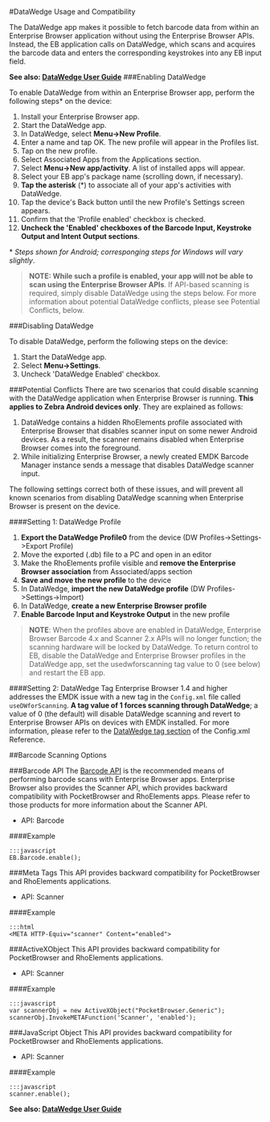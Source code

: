 #DataWedge Usage and Compatibility

The DataWedge app makes it possible to fetch barcode data from within an Enterprise Browser application without using the Enterprise Browser APIs. Instead, the EB application calls on DataWedge, which scans and acquires the barcode data and enters the corresponding keystrokes into any EB input field. 

**See also: [DataWedge User Guide](https://launchpad.motorolasolutions.com/documents/dw_user_guide.html)** 
###Enabling DataWedge

To enable DataWedge from within an Enterprise Browser app, perform the following steps* on the device:

1. Install your Enterprise Browser app. 
2. Start the DataWedge app. 
3. In DataWedge, select **Menu->New Profile**. 
4. Enter a name and tap OK. The new profile will appear in the Profiles list. 
5. Tap on the new profile.
6. Select Associated Apps from the Applications section.
7. Select **Menu->New app/activity**. A list of installed apps will appear. 
8. Select your EB app's package name (scrolling down, if necessary).
9. **Tap the asterisk** (*) to associate all of your app's activities with DataWedge. 
10. Tap the device's Back button until the new Profile's Settings screen appears.
11. Confirm that the 'Profile enabled' checkbox is checked. 
12. **Uncheck the 'Enabled' checkboxes of the Barcode Input, Keystroke Output and Intent Output sections**. 

&#42; *Steps shown for Android; corresponging steps for Windows will vary slightly*.  

>**NOTE: While such a profile is enabled, your app will not be able to scan using the Enterprise Browser APIs**. If API-based scanning is required, simply disable DataWedge using the steps below. For more information about potential DataWedge conflicts, please see Potential Conflicts, below. 

###Disabling DataWedge

To disable DataWedge, perform the following steps on the device:

1. Start the DataWedge app.
2. Select **Menu->Settings**.
3. Uncheck 'DataWedge Enabled' checkbox.

###Potential Conflicts
There are two scenarios that could disable scanning with the DataWedge application when Enterprise Browser is running. **This applies to Zebra Android devices only**. They are explained as follows:

1. DataWedge contains a hidden RhoElements profile associated with Enterprise Browser that disables scanner input on some newer Android devices. As a result, the scanner remains disabled when Enterprise Browser comes into the foreground.
2. While initializing Enterprise Browser, a newly created EMDK Barcode Manager instance sends a message that disables DataWedge scanner input.

The following settings correct both of these issues, and will prevent all known scenarios from disabling DataWedge scanning when Enterprise Browser is present on the device. 

####Setting 1: DataWedge Profile

1. **Export the DataWedge Profile0** from the device (DW Profiles->Settings->Export Profile)
2. Move the exported (.db) file to a PC and open in an editor
3. Make the RhoElements profile visible and **remove the Enterprise Browser association** from Associated/apps section
4. **Save and move the new profile** to the device 
5. In DataWedge, **import the new DataWedge profile** (DW Profiles->Settings->Import)
5. In DataWedge, **create a new Enterprise Browser profile**
6. **Enable Barcode Input and Keystroke Output** in the new profile

> **NOTE**: When the profiles above are enabled in DataWedge, Enterprise Browser Barcode 4.x and Scanner 2.x APIs will no longer function; the scanning hardware will be locked by DataWedge. To return control to EB, disable the DataWedge and Enterprise Browser profiles in the DataWedge app, set the usedwforscanning tag value to 0 (see below) and restart the EB app. 

####Setting 2: DataWedge Tag
Enterprise Browser 1.4 and higher addresses the EMDK issue with a new tag in the `Config.xml` file called `useDWforScanning`. **A tag value of 1 forces scanning through DataWedge**; a value of 0 (the default) will disable DataWedge scanning and revert to Enterprise Browser APIs on devices with EMDK installed. For more information, please refer to the [DataWedge tag section](../guide/configreference?usedwforscanning) of the Config.xml Reference. 

##Barcode Scanning Options

###Barcode API
The [Barcode API](../api/barcode) is the recommended means of performing barcode scans with Enterprise Browser apps. Enterprise Browser also provides the Scanner API, which provides backward compatibility with PocketBrowser and RhoElements apps. Please refer to those products for more information about the Scanner API. 

* API: Barcode

####Example 

    :::javascript
    EB.Barcode.enable();

###Meta Tags
This API provides backward compatibility for PocketBrowser and RhoElements applications.

* API: Scanner

####Example 

    :::html
    <META HTTP-Equiv="scanner" Content="enabled">

###ActiveXObject
This API provides backward compatibility for PocketBrowser and RhoElements applications.

* API: Scanner

####Example 

    :::javascript
    var scannerObj = new ActiveXObject("PocketBrowser.Generic"); 
    scannerObj.InvokeMETAFunction('Scanner', 'enabled');

###JavaScript Object
This API provides backward compatibility for PocketBrowser and RhoElements applications.

* API: Scanner

####Example 

    :::javascript
    scanner.enable();

**See also: [DataWedge User Guide](https://launchpad.motorolasolutions.com/documents/dw_user_guide.html)** 
